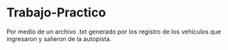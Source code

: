 # Trabajo-Practico
Por medio de un archivo .txt generado por los registro de los vehículos que ingresaron y salieron de la autopista.
